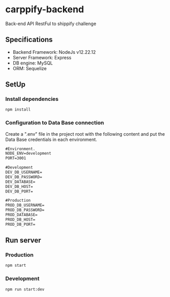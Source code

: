 # carppify-backend

Back-end API RestFul to shippify challenge

## Specifications

- Backend Framework: NodeJs v12.22.12
- Server Framework: Express
- DB engine: MySQL
- ORM: Sequelize

## SetUp

### Install dependencies

```cmd
npm install
```

### Configuration to Data Base connection

Create a ".env" file in the project root with the following content and put the Data Base credentials in each environment.

```cmd
#Environment.
NODE_ENV=development
PORT=3001

#Development
DEV_DB_USERNAME=
DEV_DB_PASSWORD=
DEV_DATABASE=
DEV_DB_HOST=
DEV_DB_PORT=

#Production
PROD_DB_USERNAME=
PROD_DB_PASSWORD=
PROD_DATABASE=
PROD_DB_HOST=
PROD_DB_PORT=
```

## Run server

### Production

```cmd
npm start
```

### Development

```cmd
npm run start:dev
```

